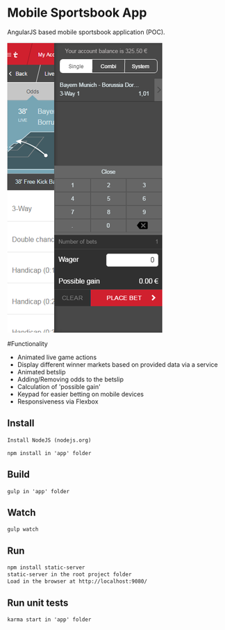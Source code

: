 # Mobile Sportsbook App
AngularJS based mobile sportsbook application (POC).

![Image of the app](https://github.com/mihailgaberov/mobile-sportsbook-app/blob/master/screenshot.png)


#Functionality

- Animated live game actions
- Display different winner markets based on provided data via a service
- Animated betslip
- Adding/Removing odds to the betslip
- Calculation of 'possible gain'
- Keypad for easier betting on mobile devices
- Responsiveness via Flexbox

## Install

```
Install NodeJS (nodejs.org)
```

```
npm install in 'app' folder
```

## Build
```
gulp in 'app' folder
```

## Watch

```
gulp watch
```


## Run

```
npm install static-server
static-server in the root project folder
Load in the browser at http://localhost:9080/
```

## Run unit tests

```
karma start in 'app' folder
```
